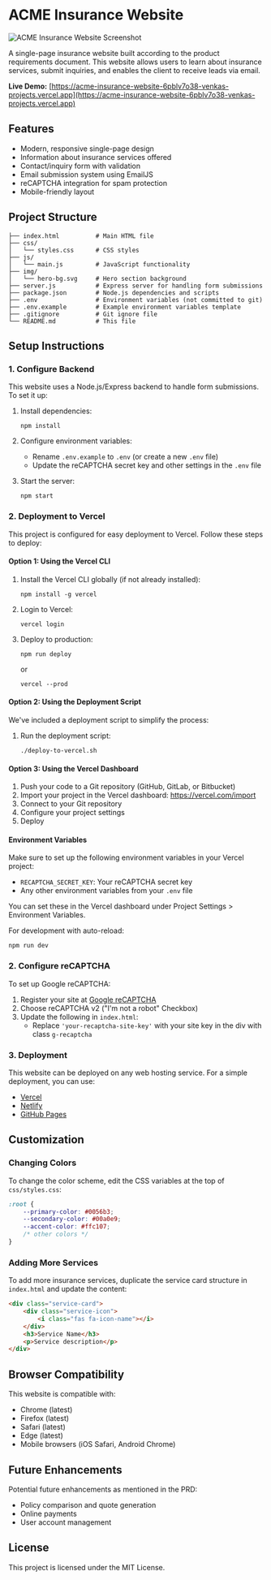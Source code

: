 # ACME Insurance Website

![ACME Insurance Website Screenshot](public/Screenshot%202025-10-26%20at%2012.57.59%20PM.png)

A single-page insurance website built according to the product requirements document. This website allows users to learn about insurance services, submit inquiries, and enables the client to receive leads via email.

**Live Demo:** [https://acme-insurance-website-6pblv7o38-venkas-projects.vercel.app](https://acme-insurance-website-6pblv7o38-venkas-projects.vercel.app)

## Features

- Modern, responsive single-page design
- Information about insurance services offered
- Contact/inquiry form with validation
- Email submission system using EmailJS
- reCAPTCHA integration for spam protection
- Mobile-friendly layout

## Project Structure

```
├── index.html          # Main HTML file
├── css/
│   └── styles.css      # CSS styles
├── js/
│   └── main.js         # JavaScript functionality
├── img/
│   └── hero-bg.svg     # Hero section background
├── server.js           # Express server for handling form submissions
├── package.json        # Node.js dependencies and scripts
├── .env                # Environment variables (not committed to git)
├── .env.example        # Example environment variables template
├── .gitignore          # Git ignore file
└── README.md           # This file
```

## Setup Instructions

### 1. Configure Backend

This website uses a Node.js/Express backend to handle form submissions. To set it up:

1. Install dependencies:
   ```
   npm install
   ```

2. Configure environment variables:
   - Rename `.env.example` to `.env` (or create a new `.env` file)
   - Update the reCAPTCHA secret key and other settings in the `.env` file

3. Start the server:
   ```
   npm start
   ```

### 2. Deployment to Vercel

This project is configured for easy deployment to Vercel. Follow these steps to deploy:

#### Option 1: Using the Vercel CLI

1. Install the Vercel CLI globally (if not already installed):
   ```
   npm install -g vercel
   ```

2. Login to Vercel:
   ```
   vercel login
   ```

3. Deploy to production:
   ```
   npm run deploy
   ```
   or
   ```
   vercel --prod
   ```

#### Option 2: Using the Deployment Script

We've included a deployment script to simplify the process:

1. Run the deployment script:
   ```
   ./deploy-to-vercel.sh
   ```

#### Option 3: Using the Vercel Dashboard

1. Push your code to a Git repository (GitHub, GitLab, or Bitbucket)
2. Import your project in the Vercel dashboard: https://vercel.com/import
3. Connect to your Git repository
4. Configure your project settings
5. Deploy

#### Environment Variables

Make sure to set up the following environment variables in your Vercel project:

- `RECAPTCHA_SECRET_KEY`: Your reCAPTCHA secret key
- Any other environment variables from your `.env` file

You can set these in the Vercel dashboard under Project Settings > Environment Variables.
   
   For development with auto-reload:
   ```
   npm run dev
   ```

### 2. Configure reCAPTCHA

To set up Google reCAPTCHA:

1. Register your site at [Google reCAPTCHA](https://www.google.com/recaptcha/)
2. Choose reCAPTCHA v2 ("I'm not a robot" Checkbox)
3. Update the following in `index.html`:
   - Replace `'your-recaptcha-site-key'` with your site key in the div with class `g-recaptcha`

### 3. Deployment

This website can be deployed on any web hosting service. For a simple deployment, you can use:

- [Vercel](https://vercel.com/)
- [Netlify](https://www.netlify.com/)
- [GitHub Pages](https://pages.github.com/)

## Customization

### Changing Colors

To change the color scheme, edit the CSS variables at the top of `css/styles.css`:

```css
:root {
    --primary-color: #0056b3;
    --secondary-color: #00a0e9;
    --accent-color: #ffc107;
    /* other colors */
}
```

### Adding More Services

To add more insurance services, duplicate the service card structure in `index.html` and update the content:

```html
<div class="service-card">
    <div class="service-icon">
        <i class="fas fa-icon-name"></i>
    </div>
    <h3>Service Name</h3>
    <p>Service description</p>
</div>
```

## Browser Compatibility

This website is compatible with:
- Chrome (latest)
- Firefox (latest)
- Safari (latest)
- Edge (latest)
- Mobile browsers (iOS Safari, Android Chrome)

## Future Enhancements

Potential future enhancements as mentioned in the PRD:
- Policy comparison and quote generation
- Online payments
- User account management

## License

This project is licensed under the MIT License.